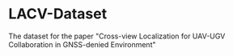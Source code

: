 # LACV-Dataset
The dataset for the paper "Cross-view Localization for UAV-UGV Collaboration in GNSS-denied Environment"
